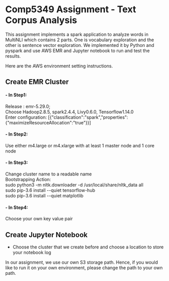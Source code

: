 # Comp5349 Assignment - Text Corpus Analysis
This assignment implements a spark application to analyze words in MultiNLI which contains 2 parts. One is vocabulary exploration and the other is sentence vector exploration. We implemented it by Python and pyspark and use AWS EMR and Jupyter notebook to run and test the results.

Here are the AWS environment setting instructions.
## Create EMR Cluster
#### - In Step1:  
  Release : emr-5.29.0;  
  Choose Hadoop2.8.5, spark2.4.4, Livy0.6.0, Tensorflow1.14.0  
  Enter configuration:  [{"classification":"spark","properties":{"maximizeResourceAllocation":"true"}}]
  
#### - In Step2:  
  Use either m4.large or m4.xlarge with at least 1 master node and 1 core node  

#### - In Step3:  
  Change cluster name to a readable name  
  Bootstrapping Action:  
    sudo python3 -m nltk.downloader -d /usr/local/share/nltk_data all  
    sudo pip-3.6 install --quiet tensorflow-hub  
    sudo pip-3.6 install --quiet matplotlib  

#### - In Step4:  
  Choose your own key value pair  
  
## Create Jupyter Notebook  
- Choose the cluster that we create before and choose a location to store your notebook log  

In our assignment, we use our own S3 storage path. Hence, if you would like to run it on your own environment, please change the path to your own path.
